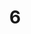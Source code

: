 ---
basin: 'No'
cudn: true
floor: Basement
grade: 2
images:
- /room_database/images/ec/ec6_1.JPG
living_room: 'No'
location: East Court
name: '6'
network: Wired and Wireless
title: '6'
---